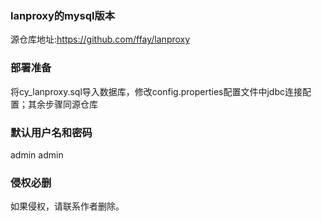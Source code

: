 ### lanproxy的mysql版本

源仓库地址:https://github.com/ffay/lanproxy

### 部署准备
将cy_lanproxy.sql导入数据库，修改config.properties配置文件中jdbc连接配置；其余步骤同源仓库

### 默认用户名和密码
admin admin

### 侵权必删
如果侵权，请联系作者删除。
